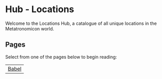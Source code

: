 # Hub - Locations

Welcome to the Locations Hub, a catalogue of all unique locations in the Metatronomicon world.

## Pages

Select from one of the pages below to begin reading:

<table class="HubTable">
    <tr>
        <td>
        <a href="babel.html">Babel</a>
        </td>
    </tr>
</table>
